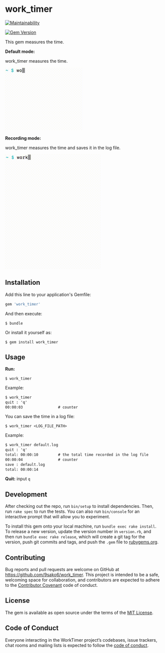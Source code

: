 # work_timer

[![Maintainability](https://api.codeclimate.com/v1/badges/c1aa0d29cfb926decd44/maintainability)](https://codeclimate.com/github/9sako6/work_timer/maintainability)

[![Gem Version](https://badge.fury.io/rb/work_timer.svg)](https://badge.fury.io/rb/work_timer)

This gem measures the time.

**Default mode:**

work_timer measures the time.

![demo1](figs/demo1.gif)


**Recording mode:**

work_timer measures the time and saves it in the log file.

![demo2](figs/demo2.gif)

## Installation

Add this line to your application's Gemfile:

```ruby
gem 'work_timer'
```

And then execute:

    $ bundle

Or install it yourself as:

    $ gem install work_timer

## Usage
**Run:**

```
$ work_timer
```

Example:

```
$ work_timer
quit : 'q'
00:00:03                # counter
```

You can save the time in a log file:

```
$ work_timer <LOG_FILE_PATH>
```

Example:
```
$ work_timer default.log
quit : 'q'
total: 00:00:10         # the total time recorded in the log file
00:00:04                # counter
save : default.log
total: 00:00:14
```

**Quit:**
input ```q```

## Development

After checking out the repo, run `bin/setup` to install dependencies. Then, run `rake spec` to run the tests. You can also run `bin/console` for an interactive prompt that will allow you to experiment.

To install this gem onto your local machine, run `bundle exec rake install`. To release a new version, update the version number in `version.rb`, and then run `bundle exec rake release`, which will create a git tag for the version, push git commits and tags, and push the `.gem` file to [rubygems.org](https://rubygems.org).

## Contributing

Bug reports and pull requests are welcome on GitHub at https://github.com/9sako6/work_timer. This project is intended to be a safe, welcoming space for collaboration, and contributors are expected to adhere to the [Contributor Covenant](http://contributor-covenant.org) code of conduct.

## License

The gem is available as open source under the terms of the [MIT License](https://opensource.org/licenses/MIT).

## Code of Conduct

Everyone interacting in the WorkTimer project’s codebases, issue trackers, chat rooms and mailing lists is expected to follow the [code of conduct](https://github.com/9sako6/work_timer/blob/master/CODE_OF_CONDUCT.md).
